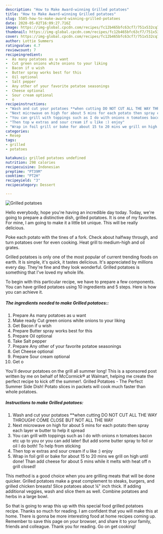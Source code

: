 ```yaml
---
description: "How to Make Award-winning Grilled potatoes"
title: "How to Make Award-winning Grilled potatoes"
slug: 5585-how-to-make-award-winning-grilled-potatoes
date: 2020-05-02T16:09:27.716Z
image: https://img-global.cpcdn.com/recipes/fc12b465bfc63cf7/751x532cq70/grilled-potatoes-recipe-main-photo.jpg
thumbnail: https://img-global.cpcdn.com/recipes/fc12b465bfc63cf7/751x532cq70/grilled-potatoes-recipe-main-photo.jpg
cover: https://img-global.cpcdn.com/recipes/fc12b465bfc63cf7/751x532cq70/grilled-potatoes-recipe-main-photo.jpg
author: Lottie Summers
ratingvalue: 4.7
reviewcount: 7
recipeingredient:
-  As many potatoes as u want
-  Cut green onions white onions to your liking
-  Bacon if u wish
-  Butter spray works best for this
-  Oil optional
-  Salt pepper
-  Any other of your favorite potatoe seasonings
-  Cheese optional
-  Sour cream optional
-  o
recipeinstructions:
- "Wash and cut your potatoes **when cutting DO NOT CUT ALL THE WAY THROUGH! COME CLOSE BUT NOT ALL THE WAY"
- "Next microwave on high for about 5 mins for each potato then spray each layer w butter to help it spread"
- "You can grill with toppings such as I do with onions n tomatoes bacon etc up to you or you can add later! But add some butter spray to foil or oil I do both! To help from sticking"
- "Then top w extras and sour cream if u like :) enjoy"
- "Wrap in foil grill or bake for about 15 to 20 mins we grill on high until done! Than add cheese for about 5 mins while it melts with heat off n grill closed!"
categories:
- Resep
tags:
- grilled
- potatoes

katakunci: grilled potatoes undefined
nutrition: 298 calories
recipecuisine: Indonesian
preptime: "PT39M"
cooktime: "PT2H"
recipeyield: "3"
recipecategory: Dessert

---
```



![Grilled potatoes](https://img-global.cpcdn.com/recipes/fc12b465bfc63cf7/751x532cq70/grilled-potatoes-recipe-main-photo.jpg)

Hello everybody, hope you're having an incredible day today. Today, we're going to prepare a distinctive dish, grilled potatoes. It is one of my favorites. For mine, I am going to make it a little bit unique. This will be really delicious.

Poke each potato with the tines of a fork. Check about halfway through, and turn potatoes over for even cooking. Heat grill to medium-high and oil grates.

Grilled potatoes is only one of the most popular of current trending foods on earth. It is simple, it's quick, it tastes delicious. It's appreciated by millions every day. They're fine and they look wonderful. Grilled potatoes is something that I've loved my whole life.


To begin with this particular recipe, we have to prepare a few components. You can have grilled potatoes using 10 ingredients and 5 steps. Here is how you can achieve it.

##### The ingredients needed to make Grilled potatoes::

1. Prepare  As many potatoes as u want
1. Make ready  Cut green onions white onions to your liking
1. Get  Bacon if u wish
1. Prepare  Butter spray works best for this
1. Prepare  Oil optional
1. Take  Salt pepper
1. Prepare  Any other of your favorite potatoe seasonings
1. Get  Cheese optional
1. Prepare  Sour cream optional
1. Get  o


You&#39;ll devour potatoes on the grill all summer long! This is a sponsored post written by me on behalf of McCormick® at Walmart, helping me create the perfect recipe to kick off the summer!. Grilled Potatoes - The Perfect Summer Side Dish! Potato slices in packets will cook much faster than whole potatoes. 

##### Instructions to make Grilled potatoes:

1. Wash and cut your potatoes **when cutting DO NOT CUT ALL THE WAY THROUGH! COME CLOSE BUT NOT ALL THE WAY
1. Next microwave on high for about 5 mins for each potato then spray each layer w butter to help it spread
1. You can grill with toppings such as I do with onions n tomatoes bacon etc up to you or you can add later! But add some butter spray to foil or oil I do both! To help from sticking
1. Then top w extras and sour cream if u like :) enjoy
1. Wrap in foil grill or bake for about 15 to 20 mins we grill on high until done! Than add cheese for about 5 mins while it melts with heat off n grill closed!


This method is a good choice when you are grilling meats that will be done quicker. Grilled potatoes make a great complement to steaks, burgers, and grilled chicken breasts! Slice potatoes about ¼&#34; inch thick. If adding additional veggies, wash and slice them as well. Combine potatoes and herbs in a large bowl. 

So that is going to wrap this up with this special food grilled potatoes recipe. Thanks so much for reading. I am confident that you will make this at home. There is gonna be more interesting food at home recipes coming up. Remember to save this page on your browser, and share it to your family, friends and colleague. Thank you for reading. Go on get cooking!
